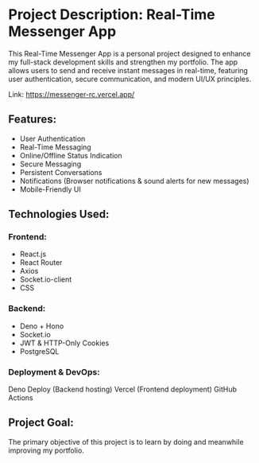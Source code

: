 # Project Description: Real-Time Messenger App
This Real-Time Messenger App is a personal project designed to enhance my full-stack development skills and strengthen my portfolio. The app allows users to send and receive instant messages in real-time, featuring user authentication, secure communication, and modern UI/UX principles.

Link: https://messenger-rc.vercel.app/

 ## Features:
- User Authentication 
- Real-Time Messaging 
- Online/Offline Status Indication
- Secure Messaging 
- Persistent Conversations
- Notifications (Browser notifications & sound alerts for new messages)
- Mobile-Friendly UI 

## Technologies Used:
### Frontend:

- React.js
- React Router 
- Axios 
- Socket.io-client 
- CSS

### Backend:
- Deno + Hono 
- Socket.io 
- JWT & HTTP-Only Cookies 
- PostgreSQL

### Deployment & DevOps:
Deno Deploy (Backend hosting)
Vercel (Frontend deployment)
GitHub Actions 

## Project Goal:
The primary objective of this project is to learn by doing and meanwhile improving my portfolio.
